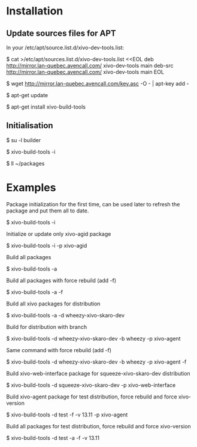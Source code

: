 
Installation
============

Update sources files for APT
----------------------------

   In your /etc/apt/source.list.d/xivo-dev-tools.list:

$ cat >/etc/apt/sources.list.d/xivo-dev-tools.list <<EOL
deb http://mirror.lan-quebec.avencall.com/ xivo-dev-tools main
deb-src http://mirror.lan-quebec.avencall.com/ xivo-dev-tools main
EOL

$ wget http://mirror.lan-quebec.avencall.com/key.asc -O - | apt-key add -

$ apt-get update

$ apt-get install xivo-build-tools


Initialisation
--------------

$ su -l builder

$ xivo-build-tools -i

$ ll ~/packages


Examples
========

Package initialization for the first time, can be used later 
to refresh the package and put them all to date.

 $ xivo-build-tools -i


Initialize or update only xivo-agid package

 $ xivo-build-tools -i -p xivo-agid
 

Build all packages

 $ xivo-build-tools -a
 

Build all packages with force rebuild (add -f)

 $ xivo-build-tools -a -f
 

Build all xivo packages for distribution <wheezy-xivo-skaro-dev>

 $ xivo-build-tools -a -d wheezy-xivo-skaro-dev
 

Build <xivo-agent> for distribution <wheezy-xivo-skaro-dev> with branch <wheezy>

 $ xivo-build-tools -d wheezy-xivo-skaro-dev -b wheezy -p xivo-agent
 

Same command with force rebuild (add -f)

 $ xivo-build-tools -d wheezy-xivo-skaro-dev -b wheezy -p xivo-agent -f


Build xivo-web-interface package for squeeze-xivo-skaro-dev distribution

 $ xivo-build-tools -d squeeze-xivo-skaro-dev -p xivo-web-interface


Build xivo-agent package for test distribution, force rebuild and force xivo-version

 $ xivo-build-tools -d test -f -v 13.11 -p xivo-agent


Build all packages for test distribution, force rebuild and force xivo-version

 $ xivo-build-tools -d test -a -f -v 13.11
